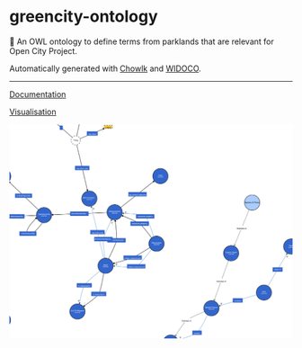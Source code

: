 # greencity-ontology
🌲 An OWL ontology to define terms from parklands that are relevant for Open City Project. 



Automatically generated with [Chowlk](https://chowlk.linkeddata.es/) and [WIDOCO](https://github.com/dgarijo/Widoco).



---

[Documentation](https://carlosug.github.io/greencity-ontology/main/docs/lode/index-en.html)

[Visualisation](http://www.visualdataweb.de/webvowl/#iri=https://raw.githubusercontent.com/carlosug/greencity-ontology/main/Ontologies/esgreen-ontology.owl)



![](Information/esgreen.svg)